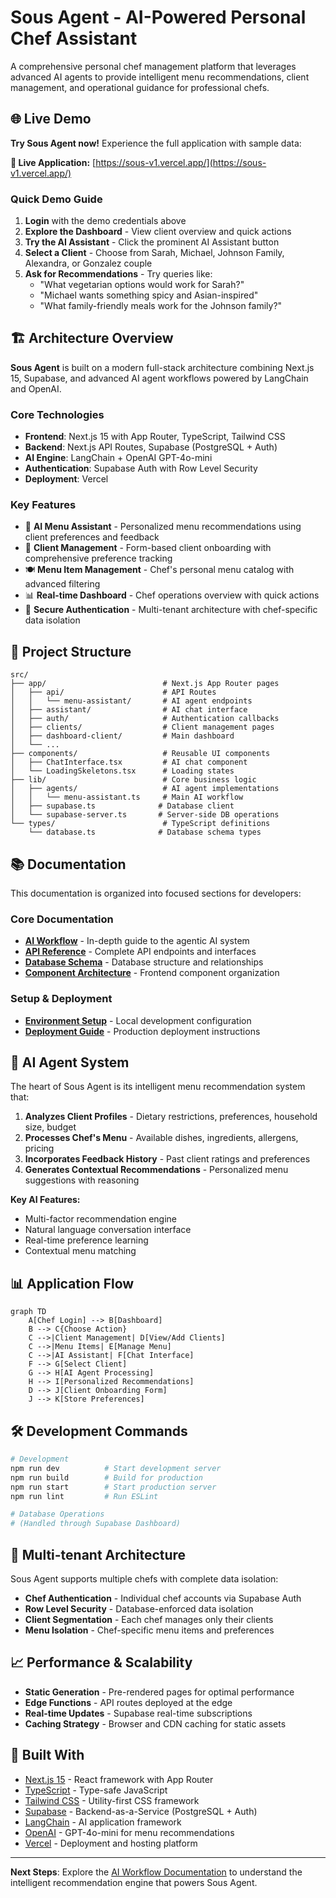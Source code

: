 # Sous Agent - AI-Powered Personal Chef Assistant

A comprehensive personal chef management platform that leverages advanced AI agents to provide intelligent menu recommendations, client management, and operational guidance for professional chefs.

## 🌐 Live Demo

**Try Sous Agent now!** Experience the full application with sample data:

**🚀 Live Application:** [https://sous-v1.vercel.app/](https://sous-v1.vercel.app/)

<!-- ### Demo Account Access
- **Email:** `sous.demo@gmail.com`
- **Password:** `demodemo1234`

The demo account includes:
- **5 Sample Clients** with diverse dietary preferences and requirements
- **15 Professional Recipes** across Mediterranean, Asian, American, Mexican, and French cuisines  
- **Sample Feedback History** to demonstrate AI learning capabilities
- **Full AI Assistant** ready to provide personalized menu recommendations -->

### Quick Demo Guide
1. **Login** with the demo credentials above
2. **Explore the Dashboard** - View client overview and quick actions
3. **Try the AI Assistant** - Click the prominent AI Assistant button
4. **Select a Client** - Choose from Sarah, Michael, Johnson Family, Alexandra, or Gonzalez couple
5. **Ask for Recommendations** - Try queries like:
   - "What vegetarian options would work for Sarah?"
   - "Michael wants something spicy and Asian-inspired"
   - "What family-friendly meals work for the Johnson family?"

## 🏗️ Architecture Overview

**Sous Agent** is built on a modern full-stack architecture combining Next.js 15, Supabase, and advanced AI agent workflows powered by LangChain and OpenAI.

### Core Technologies
- **Frontend**: Next.js 15 with App Router, TypeScript, Tailwind CSS
- **Backend**: Next.js API Routes, Supabase (PostgreSQL + Auth)
- **AI Engine**: LangChain + OpenAI GPT-4o-mini
- **Authentication**: Supabase Auth with Row Level Security
- **Deployment**: Vercel

### Key Features
- 🤖 **AI Menu Assistant** - Personalized menu recommendations using client preferences and feedback
- 👥 **Client Management** - Form-based client onboarding with comprehensive preference tracking
- 🍽️ **Menu Item Management** - Chef's personal menu catalog with advanced filtering
- 📊 **Real-time Dashboard** - Chef operations overview with quick actions
- 🔐 **Secure Authentication** - Multi-tenant architecture with chef-specific data isolation

## 📁 Project Structure

```
src/
├── app/                          # Next.js App Router pages
│   ├── api/                      # API Routes
│   │   └── menu-assistant/       # AI agent endpoints
│   ├── assistant/                # AI chat interface
│   ├── auth/                     # Authentication callbacks
│   ├── clients/                  # Client management pages
│   ├── dashboard-client/         # Main dashboard
│   └── ...
├── components/                   # Reusable UI components
│   ├── ChatInterface.tsx         # AI chat component
│   └── LoadingSkeletons.tsx      # Loading states
├── lib/                          # Core business logic
│   ├── agents/                   # AI agent implementations
│   │   └── menu-assistant.ts     # Main AI workflow
│   ├── supabase.ts              # Database client
│   └── supabase-server.ts       # Server-side DB operations
└── types/                        # TypeScript definitions
    └── database.ts              # Database schema types
```

## 📚 Documentation

This documentation is organized into focused sections for developers:

### Core Documentation
- **[AI Workflow](./docs/ai-workflow.md)** - In-depth guide to the agentic AI system
- **[API Reference](./docs/api-reference.md)** - Complete API endpoints and interfaces
- **[Database Schema](./docs/database-schema.md)** - Database structure and relationships
- **[Component Architecture](./docs/components.md)** - Frontend component organization

### Setup & Deployment
- **[Environment Setup](./docs/environment-setup.md)** - Local development configuration
- **[Deployment Guide](./docs/deployment.md)** - Production deployment instructions

## 🧠 AI Agent System

The heart of Sous Agent is its intelligent menu recommendation system that:

1. **Analyzes Client Profiles** - Dietary restrictions, preferences, household size, budget
2. **Processes Chef's Menu** - Available dishes, ingredients, allergens, pricing
3. **Incorporates Feedback History** - Past client ratings and preferences
4. **Generates Contextual Recommendations** - Personalized menu suggestions with reasoning

**Key AI Features:**
- Multi-factor recommendation engine
- Natural language conversation interface
- Real-time preference learning
- Contextual menu matching

## 📊 Application Flow

```mermaid
graph TD
    A[Chef Login] --> B[Dashboard]
    B --> C{Choose Action}
    C -->|Client Management| D[View/Add Clients]
    C -->|Menu Items| E[Manage Menu]
    C -->|AI Assistant| F[Chat Interface]
    F --> G[Select Client]
    G --> H[AI Agent Processing]
    H --> I[Personalized Recommendations]
    D --> J[Client Onboarding Form]
    J --> K[Store Preferences]
```

## 🛠️ Development Commands

```bash
# Development
npm run dev          # Start development server
npm run build        # Build for production
npm run start        # Start production server
npm run lint         # Run ESLint

# Database Operations
# (Handled through Supabase Dashboard)
```

## 🏢 Multi-tenant Architecture

Sous Agent supports multiple chefs with complete data isolation:
- **Chef Authentication** - Individual chef accounts via Supabase Auth
- **Row Level Security** - Database-enforced data isolation
- **Client Segmentation** - Each chef manages only their clients
- **Menu Isolation** - Chef-specific menu items and preferences

## 📈 Performance & Scalability

- **Static Generation** - Pre-rendered pages for optimal performance
- **Edge Functions** - API routes deployed at the edge
- **Real-time Updates** - Supabase real-time subscriptions
- **Caching Strategy** - Browser and CDN caching for static assets

## 🔧 Built With

- [Next.js 15](https://nextjs.org/) - React framework with App Router
- [TypeScript](https://www.typescriptlang.org/) - Type-safe JavaScript
- [Tailwind CSS](https://tailwindcss.com/) - Utility-first CSS framework
- [Supabase](https://supabase.com/) - Backend-as-a-Service (PostgreSQL + Auth)
- [LangChain](https://langchain.dev/) - AI application framework
- [OpenAI](https://openai.com/) - GPT-4o-mini for menu recommendations
- [Vercel](https://vercel.com/) - Deployment and hosting platform

---

**Next Steps**: Explore the [AI Workflow Documentation](./docs/ai-workflow.md) to understand the intelligent recommendation engine that powers Sous Agent.